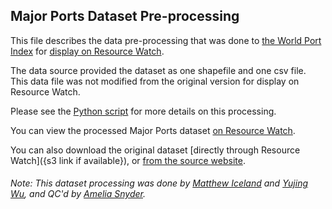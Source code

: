 ## Major Ports Dataset Pre-processing
This file describes the data pre-processing that was done to [the World Port Index](https://stats.oecd.org/Index.aspx?DataSetCode=MUNW) for [display on Resource Watch](https://resourcewatch.org/data/explore/31976299-3bd7-4926-acb0-8daadf7d9863).

The data source provided the dataset as one shapefile and one csv file. This data file was not modified from the original version for display on Resource Watch.

Please see the [Python script](https://github.com/resource-watch/data-pre-processing/blob/master/com_017_major_ports/com_017_major_ports_processing.py) for more details on this processing.

You can view the processed Major Ports dataset [on Resource Watch](https://resourcewatch.org/data/explore/31976299-3bd7-4926-acb0-8daadf7d9863).

You can also download the original dataset [directly through Resource Watch]({s3 link if available}), or [from the source website](https://msi.nga.mil/NGAPortal/MSI.portal?_nfpb=true&_pageLabel=msi_portal_page_62&pubCode=0015).

###### Note: This dataset processing was done by [Matthew Iceland](https://github.com/miceland2) and [Yujing Wu](https://www.wri.org/profile/yujing-wu), and QC'd by [Amelia Snyder](https://www.wri.org/profile/amelia-snyder).
